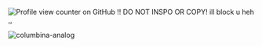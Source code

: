 ![Profile view counter on GitHub](https://komarev.com/ghpvc/?username=dolef-ul&color=db9b8b) 
!! DO NOT INSPO OR COPY! ill block u heh ,,

![columbina-analog](https://github.com/user-attachments/assets/25728d28-85f7-4de2-a9bd-9d7ee25cd60c)

